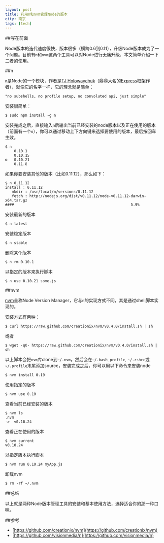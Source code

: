 ```yaml
---
layout: post
title: 利用n和nvm管理Node的版本
city: 南京
tags: [tech]
---
```


##写在前面

Node版本的迭代速度很快，版本很多（横跨0.6到0.11），升级Node版本成为了一个问题。目前有```n```和```nvm```这两个工具可以对Node进行无痛升级，本文简单介绍一下二者的使用。

##n

`n`是Node的一个模块，作者是[TJ Holowaychuk](https://github.com/visionmedia)（鼎鼎大名的[Express](http://expressjs.com/)框架作者），就像它的名字一样，它的理念就是简单：

	"no subshells, no profile setup, no convoluted api, just simple"

安装很简单：

	$ sudo npm install -g n

安装完成之后，直接输入`n`后输出当前已经安装的node版本以及正在使用的版本（前面有一个`o`），你可以通过移动上下方向键来选择要使用的版本，最后按回车生效。

	$ n
		0.10.1
		0.10.15
	o	0.10.21
		0.11.8

如果你要安装其他的版本（比如0.11.12），那么如下：

	$ n 0.11.12
	install : 0.11.12
       mkdir : /usr/local/n/versions/0.11.12
       fetch : http://nodejs.org/dist/v0.11.12/node-v0.11.12-darwin-x64.tar.gz
	####                                                     5.9%

安装最新的版本

	$ n latest

安装稳定版本

	$ n stable

删除某个版本

	$ n rm 0.10.1

以指定的版本来执行脚本

	$ n use 0.10.21 some.js


##nvm

[nvm](https://github.com/creationix/nvm)全称Node Version Manager，它与```n```的实现方式不同，其是通过shell脚本实现的。

安装方式有两种：

	$ curl https://raw.github.com/creationix/nvm/v0.4.0/install.sh | sh

或者

	$ wget -qO- https://raw.github.com/creationix/nvm/v0.4.0/install.sh | sh

以上脚本会把`nvm`库clone到`~/.nvm`，然后会在`~/.bash_profile`, `~/.zshrc`或`~/.profile`末尾添加source，安装完成之后，你可以用以下命令来安装node

	$ nvm install 0.10

使用指定的版本

	$ nvm use 0.10

查看当前已经安装的版本

	$ nvm ls
	.nvm
	->  v0.10.24

查看正在使用的版本

	$ nvm current
	v0.10.24

以指定版本执行脚本

	$ nvm run 0.10.24 myApp.js

卸载nvm

	$ rm -rf ~/.nvm


##总结

以上就是两种Node版本管理工具的安装和基本使用方法，选择适合你的那一种口味。

##参考
* [https://github.com/creationix/nvm](https://github.com/creationix/nvm)
* [https://github.com/visionmedia/n](https://github.com/visionmedia/n)

